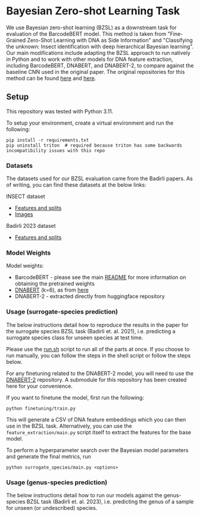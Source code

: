 # Bayesian Zero-shot Learning Task

We use Bayesian zero-shot learning (BZSL) as a downstream task for evaluation of the BarcodeBERT model.
This method is taken from "Fine-Grained Zero-Shot Learning with DNA as Side Information" and "Classifying the unknown: Insect identification with deep hierarchical Bayesian learning". Our main modifications include adapting the BZSL 
approach to run natively in Python and to work with other models for DNA feature extraction, including BarcodeBERT, 
DNABERT, and DNABERT-2, to compare against the baseline CNN used in the original paper. The original repositories for
this method can be found [here](https://github.com/sbadirli/Fine-Grained-ZSL-with-DNA) and [here](https://github.com/sbadirli/Zero-shot-Insect-Discovery).

## Setup

This repository was tested with Python 3.11.

To setup your environment, create a virtual environment and run the following:
```
pip install -r requirements.txt
pip uninstall triton  # required because triton has some backwards incompatibility issues with this repo
```

### Datasets

The datasets used for our BZSL evaluation came from the Badirli papers. As of writing, you can find these datasets
at the below links:

INSECT dataset
* [Features and splits](https://www.dropbox.com/sh/gt6tkech0nvftk5/AADOUJc_Bty3sqOsqWHxhmULa?dl=0)
* [Images](https://indiana-my.sharepoint.com/:f:/g/personal/sbadirli_iu_edu/Ek2KDBxTndlFl_7XblTL-8QBZ6b0C0izgDJIBJQlWtiRKA?e=bCfCMH)

Badirli 2023 dataset
* [Features and splits](https://dataworks.iupui.edu/handle/11243/41)

### Model Weights

Model weights:
* BarcodeBERT - please see the main [README](../README.md) for more information on obtaining the pretrained weights
* [DNABERT](https://drive.google.com/file/d/1BJjqb5Dl2lNMg2warsFQ0-Xvn1xxfFXC/view?usp=sharing) (k=6), as from [here](https://github.com/jerryji1993/DNABERT)
* DNABERT-2 - extracted directly from huggingface repository

### Usage (surrogate-species prediction)

The below instructions detail how to reproduce the results in the paper for the surrogate species BZSL task (Badirli et. al. 2021), i.e. predicting a surrogate species class for unseen species at test time.

Please use the [run.sh](./run.sh) script to run all of the parts at once. If you choose to run manually, you can follow
the steps in the shell script or follow the steps below.

For any finetuning related to the DNABERT-2 model, you will need to use the [DNABERT-2](https://github.com/Zhihan1996/DNABERT_2) repository. A submodule for this repository has been created here for your convenience.

If you want to finetune the model, first run the following:
```
python finetuning/train.py 
```

This will generate a CSV of DNA feature embeddings which you can then use in the BZSL task. Alternatively, you can use
the `feature_extraction/main.py` script itself to extract the features for the base model. 

To perform a hyperparameter search over the Bayesian model parameters and generate the final metrics, run
```
python surrogate_species/main.py <options>
```

### Usage (genus-species prediction)

The below instructions detail how to run our models against the genus-species BZSL task (Badirli et. al. 2023), i.e. predicting the genus of a sample for unseen (or undescribed) species.